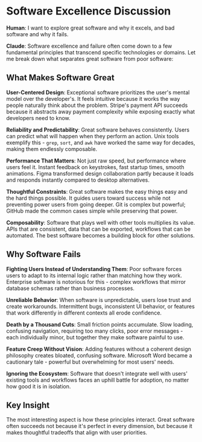 # Software Excellence Discussion

**Human**: I want to explore great software and why it excels, and bad software and why it fails.

**Claude**: Software excellence and failure often come down to a few fundamental principles that transcend specific technologies or domains. Let me break down what separates great software from poor software:

## What Makes Software Great

**User-Centered Design**: Exceptional software prioritizes the user's mental model over the developer's. It feels intuitive because it works the way people naturally think about the problem. Stripe's payment API succeeds because it abstracts away payment complexity while exposing exactly what developers need to know.

**Reliability and Predictability**: Great software behaves consistently. Users can predict what will happen when they perform an action. Unix tools exemplify this - `grep`, `sort`, and `awk` have worked the same way for decades, making them endlessly composable.

**Performance That Matters**: Not just raw speed, but performance where users feel it. Instant feedback on keystrokes, fast startup times, smooth animations. Figma transformed design collaboration partly because it loads and responds instantly compared to desktop alternatives.

**Thoughtful Constraints**: Great software makes the easy things easy and the hard things possible. It guides users toward success while not preventing power users from going deeper. Git is complex but powerful; GitHub made the common cases simple while preserving that power.

**Composability**: Software that plays well with other tools multiplies its value. APIs that are consistent, data that can be exported, workflows that can be automated. The best software becomes a building block for other solutions.

## Why Software Fails

**Fighting Users Instead of Understanding Them**: Poor software forces users to adapt to its internal logic rather than matching how they work. Enterprise software is notorious for this - complex workflows that mirror database schemas rather than business processes.

**Unreliable Behavior**: When software is unpredictable, users lose trust and create workarounds. Intermittent bugs, inconsistent UI behavior, or features that work differently in different contexts all erode confidence.

**Death by a Thousand Cuts**: Small friction points accumulate. Slow loading, confusing navigation, requiring too many clicks, poor error messages - each individually minor, but together they make software painful to use.

**Feature Creep Without Vision**: Adding features without a coherent design philosophy creates bloated, confusing software. Microsoft Word became a cautionary tale - powerful but overwhelming for most users' needs.

**Ignoring the Ecosystem**: Software that doesn't integrate well with users' existing tools and workflows faces an uphill battle for adoption, no matter how good it is in isolation.

## Key Insight

The most interesting aspect is how these principles interact. Great software often succeeds not because it's perfect in every dimension, but because it makes thoughtful tradeoffs that align with user priorities.